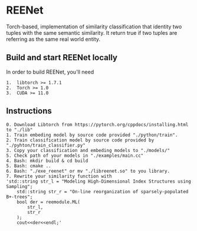 # REENet
Torch-based, implementation of similarity classification that identity two tuples with the same semantic similarity. It return true if two tuples are referring as the same real world entity.

Build and start REENet locally
-------
In order to build REENet, you'll need
```
1.  libtorch >= 1.7.1
2.  Torch >= 1.0
3.  CUDA >= 11.0
```

Instructions
-------
```
0. Download Libtorch from https://pytorch.org/cppdocs/installing.html to "./lib"
1. Train embeding model by source code provided "./python/train".
2. Train classification model by source code provided by "./pyhton/train_classifier.py"
3. Copy your classification and embeding models to "./models/"
5. Check path of your models in "./examples/main.cc"
4. Bash: mkdir build & cd build
5. Bash: cmake ..
6. Bash: "./exe_reenet" or mv "./libreenet.so" to you library.
7. Rewrite your similarity function with
'std::string str_l = "Modeling High-Dimensional Index Structures using Sampling";
    std::string str_r = "On-line reorganization of sparsely-populated B+-trees";
    bool der = reemodule.ML(
        str_l,
        str_r
    );
    cout<<der<<endl;'
```

